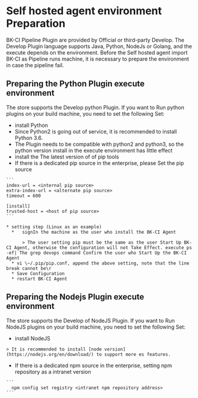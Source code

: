  # Self hosted agent environment Preparation 

 BK-CI Pipeline Plugin are provided by Official or third-party Develop.  The Develop Plugin language supports Java, Python, NodeJs or Golang, and the execute depends on the environment. Before the Self hosted agent import BK-CI as Pipeline runs machine, it is necessary to prepare the environment in case the pipeline fail. 

 ## Preparing the Python Plugin execute environment 
 The store supports the Develop python Plugin. If you want to Run python plugins on your build machine, you need to set the following Set: 

 * install Python 
  * Since Python2 is going out of service, it is recommended to install Python 3.6. 
  * The Plugin needs to be compatible with python2 and python3, so the python version install in the execute environment has little effect 
 * install the The latest version of of pip tools 
 *   If there is a dedicated pip source in the enterprise, please Set the pip source 

    ``` 
    index-url = <internal pip source> 
    extra-index-url = <alternate pip source> 
    timeout = 600 

    [install] 
    trusted-host = <host of pip source> 
    ``` 

    * setting step (Linux as an example) 
      *   signIn the machine as the user who install the BK-CI Agent 

          > The user setting pip must be the same as the user Start Up BK-CI Agent, otherwise the configuration will not Take Effect. execute ps -ef| The grep devops command Confirm the user who Start Up the BK-CI Agent 
      * vi \~/.pip/pip.conf, append the above setting, note that the line break cannot be\r 
      * Save Configuration 
      * restart BK-CI Agent 

 ## Preparing the Nodejs Plugin execute environment 
 The store supports the Develop of NodeJS Plugin. If you want to Run NodeJS plugins on your build machine, you need to set the following Set: 

 *   install NodeJS 

    > It is recommended to install [node version](https://nodejs.org/en/download/) to support more es features. 
 *   If there is a dedicated npm source in the enterprise, setting npm repository as a intranet version 

    ``` 
      npm config set registry <intranet npm repository address> 
    ``` 